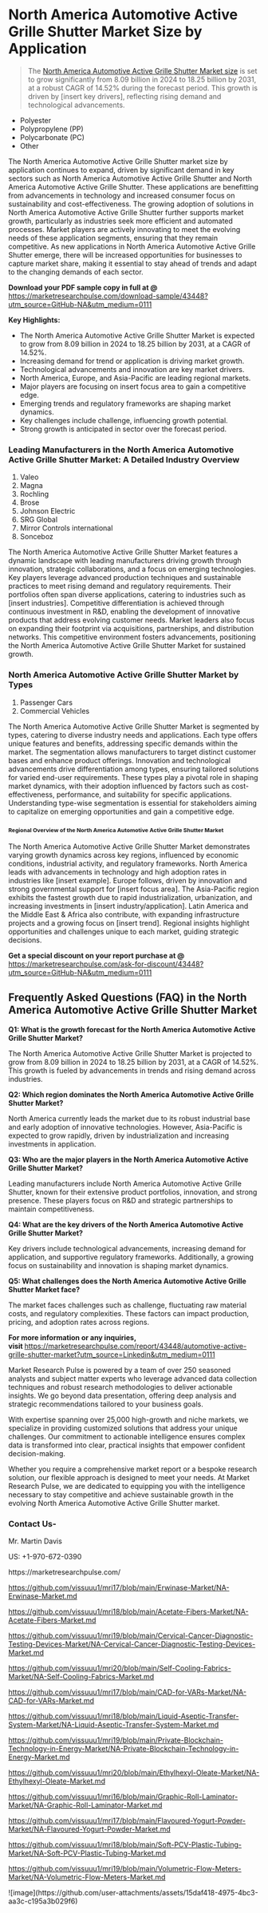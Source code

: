 <h1>North America Automotive Active Grille Shutter Market&nbsp;Size by Application</h1><blockquote><p>The <a href="https://marketresearchpulse.com/download-sample/43448?utm_source=GitHub-NA&amp;utm_medium=0111">North America Automotive Active Grille Shutter Market size</a> is set to grow significantly from 8.09 billion in 2024 to 18.25 billion by 2031, at a robust CAGR of 14.52% during the forecast period. This growth is driven by [insert key drivers], reflecting rising demand and technological advancements.</p></blockquote><ul><li>Polyester <li> Polypropylene (PP) <li> Polycarbonate (PC) <li> Other</li></ul><p>The North America Automotive Active Grille Shutter market size by application continues to expand, driven by significant demand in key sectors such as North America Automotive Active Grille Shutter and North America Automotive Active Grille Shutter. These applications are benefitting from advancements in technology and increased consumer focus on sustainability and cost-effectiveness. The growing adoption of solutions in North America Automotive Active Grille Shutter further supports market growth, particularly as industries seek more efficient and automated processes. Market players are actively innovating to meet the evolving needs of these application segments, ensuring that they remain competitive. As new applications in North America Automotive Active Grille Shutter emerge, there will be increased opportunities for businesses to capture market share, making it essential to stay ahead of trends and adapt to the changing demands of each sector.</p><p><strong>Download your PDF sample copy in full at @ </strong><a href="https://marketresearchpulse.com/download-sample/43448?utm_source=GitHub-NA&amp;utm_medium=0111">https://marketresearchpulse.com/download-sample/43448?utm_source=GitHub-NA&amp;utm_medium=0111</a></p><p><strong>Key Highlights: </strong></p><ul><li>The North America Automotive Active Grille Shutter Market is expected to grow from 8.09 billion in 2024 to 18.25 billion by 2031, at a CAGR of 14.52%.</li><li>Increasing demand for trend or application is driving market growth.</li><li>Technological advancements and innovation are key market drivers.</li><li>North America, Europe, and Asia-Pacific are leading regional markets.</li><li>Major players are focusing on insert focus area to gain a competitive edge.</li><li>Emerging trends and regulatory frameworks are shaping market dynamics.</li><li>Key challenges include challenge, influencing growth potential.</li><li>Strong growth is anticipated in sector over the forecast period.</li></ul><h3>Leading Manufacturers in the North America Automotive Active Grille Shutter Market: A Detailed Industry Overview</h3><ol><li>Valeo</li><li>Magna</li><li>Rochling</li><li>Brose</li><li>Johnson Electric</li><li>SRG Global</li><li>Mirror Controls international</li><li>Sonceboz</li></ol><div class="flex max-w-full flex-col flex-grow"><div class="min-h-8 text-message flex w-full flex-col items-end gap-2 whitespace-normal break-words [.text-message+&amp;]:mt-5" dir="auto" data-message-author-role="assistant" data-message-id="fd8432e4-4910-450d-b182-61b7bfb0a01f" data-message-model-slug="gpt-4o"><div class="flex w-full flex-col gap-1 empty:hidden first:pt-[3px]"><div class="markdown prose w-full break-words dark:prose-invert light"><p>The North America Automotive Active Grille Shutter Market features a dynamic landscape with leading manufacturers driving growth through innovation, strategic collaborations, and a focus on emerging technologies. Key players leverage advanced production techniques and sustainable practices to meet rising demand and regulatory requirements. Their portfolios often span diverse applications, catering to industries such as [insert industries]. Competitive differentiation is achieved through continuous investment in R&amp;D, enabling the development of innovative products that address evolving customer needs. Market leaders also focus on expanding their footprint via acquisitions, partnerships, and distribution networks. This competitive environment fosters advancements, positioning the North America Automotive Active Grille Shutter Market for sustained growth.</p></div></div></div></div><h3>North America Automotive Active Grille Shutter Market by Types</h3><ol><li>Passenger Cars <li> Commercial Vehicles</li></ol><div class="flex max-w-full flex-col flex-grow"><div class="min-h-8 text-message flex w-full flex-col items-end gap-2 whitespace-normal break-words [.text-message+&amp;]:mt-5" dir="auto" data-message-author-role="assistant" data-message-id="084470be-0bb7-4664-bddf-5156b4f41249" data-message-model-slug="gpt-4o-mini"><div class="flex w-full flex-col gap-1 empty:hidden first:pt-[3px]"><div class="markdown prose w-full break-words dark:prose-invert light"><p>The North America Automotive Active Grille Shutter Market is segmented by types, catering to diverse industry needs and applications. Each type offers unique features and benefits, addressing specific demands within the market. The segmentation allows manufacturers to target distinct customer bases and enhance product offerings. Innovation and technological advancements drive differentiation among types, ensuring tailored solutions for varied end-user requirements. These types play a pivotal role in shaping market dynamics, with their adoption influenced by factors such as cost-effectiveness, performance, and suitability for specific applications. Understanding type-wise segmentation is essential for stakeholders aiming to capitalize on emerging opportunities and gain a competitive edge.</p></div></div></div></div><h3><span style="font-size: 11px;">Regional Overview of the North America Automotive Active Grille Shutter Market</span></h3><div class="flex max-w-full flex-col flex-grow"><div class="min-h-8 text-message flex w-full flex-col items-end gap-2 whitespace-normal break-words [.text-message+&amp;]:mt-5" dir="auto" data-message-author-role="assistant" data-message-id="e9038762-ce64-4e30-91c9-9bd413514231" data-message-model-slug="gpt-4o-mini"><div class="flex w-full flex-col gap-1 empty:hidden first:pt-[3px]"><div class="markdown prose w-full break-words dark:prose-invert light"><p>The North America Automotive Active Grille Shutter Market demonstrates varying growth dynamics across key regions, influenced by economic conditions, industrial activity, and regulatory frameworks. North America leads with advancements in technology and high adoption rates in industries like [insert example]. Europe follows, driven by innovation and strong governmental support for [insert focus area]. The Asia-Pacific region exhibits the fastest growth due to rapid industrialization, urbanization, and increasing investments in [insert industry/application]. Latin America and the Middle East &amp; Africa also contribute, with expanding infrastructure projects and a growing focus on [insert trend]. Regional insights highlight opportunities and challenges unique to each market, guiding strategic decisions.</p></div></div></div></div><p><strong>Get a special discount on your report purchase at @ </strong><a href="https://marketresearchpulse.com/ask-for-discount/43448?utm_source=GitHub-NA&amp;utm_medium=0111">https://marketresearchpulse.com/ask-for-discount/43448?utm_source=GitHub-NA&amp;utm_medium=0111</a></p><h2>Frequently Asked Questions (FAQ) in the North America Automotive Active Grille Shutter Market</h2><p><strong>Q1: What is the growth forecast for the North America Automotive Active Grille Shutter Market?</strong></p><p>The North America Automotive Active Grille Shutter Market is projected to grow from 8.09 billion in 2024 to 18.25 billion by 2031, at a CAGR of 14.52%. This growth is fueled by advancements in trends and rising demand across industries.</p><p><strong>Q2: Which region dominates the North America Automotive Active Grille Shutter Market?</strong></p><p>North America currently leads the market due to its robust industrial base and early adoption of innovative technologies. However, Asia-Pacific is expected to grow rapidly, driven by industrialization and increasing investments in application.</p><p><strong>Q3: Who are the major players in the North America Automotive Active Grille Shutter Market?</strong></p><p>Leading manufacturers include North America Automotive Active Grille Shutter, known for their extensive product portfolios, innovation, and strong presence. These players focus on R&amp;D and strategic partnerships to maintain competitiveness.</p><p><strong>Q4: What are the key drivers of the North America Automotive Active Grille Shutter Market?</strong></p><p>Key drivers include technological advancements, increasing demand for application, and supportive regulatory frameworks. Additionally, a growing focus on sustainability and innovation is shaping market dynamics.</p><p><strong>Q5: What challenges does the North America Automotive Active Grille Shutter Market face?</strong></p><p>The market faces challenges such as challenge, fluctuating raw material costs, and regulatory complexities. These factors can impact production, pricing, and adoption rates across regions.</p><p><strong>For more information or any inquiries, visit&nbsp;</strong><a href="https://marketresearchpulse.com/report/43448/automotive-active-grille-shutter-market?utm_source=Linkedin&utm_medium=0111">https://marketresearchpulse.com/report/43448/automotive-active-grille-shutter-market?utm_source=Linkedin&utm_medium=0111</a></p><p>Market Research Pulse is powered by a team of over 250 seasoned analysts and subject matter experts who leverage advanced data collection techniques and robust research methodologies to deliver actionable insights. We go beyond data presentation, offering deep analysis and strategic recommendations tailored to your business goals.</p><p>With expertise spanning over 25,000 high-growth and niche markets, we specialize in providing customized solutions that address your unique challenges. Our commitment to actionable intelligence ensures complex data is transformed into clear, practical insights that empower confident decision-making.</p><p>Whether you require a comprehensive market report or a bespoke research solution, our flexible approach is designed to meet your needs. At Market Research Pulse, we are dedicated to equipping you with the intelligence necessary to stay competitive and achieve sustainable growth in the evolving North America Automotive Active Grille Shutter market.</p><h3><strong>Contact Us-</strong></h3><p>Mr. Martin Davis</p><p>US: +1-970-672-0390</p><p>https://marketresearchpulse.com/</p><p><a href="https://github.com/vissuuu1/mri17/blob/main/Erwinase-Market/NA-Erwinase-Market.md">https://github.com/vissuuu1/mri17/blob/main/Erwinase-Market/NA-Erwinase-Market.md</a></p><p><a href="https://github.com/vissuuu1/mri18/blob/main/Acetate-Fibers-Market/NA-Acetate-Fibers-Market.md">https://github.com/vissuuu1/mri18/blob/main/Acetate-Fibers-Market/NA-Acetate-Fibers-Market.md</a></p><p><a href="https://github.com/vissuuu1/mri19/blob/main/Cervical-Cancer-Diagnostic-Testing-Devices-Market/NA-Cervical-Cancer-Diagnostic-Testing-Devices-Market.md">https://github.com/vissuuu1/mri19/blob/main/Cervical-Cancer-Diagnostic-Testing-Devices-Market/NA-Cervical-Cancer-Diagnostic-Testing-Devices-Market.md</a></p><p><a href="https://github.com/vissuuu1/mri20/blob/main/Self-Cooling-Fabrics-Market/NA-Self-Cooling-Fabrics-Market.md">https://github.com/vissuuu1/mri20/blob/main/Self-Cooling-Fabrics-Market/NA-Self-Cooling-Fabrics-Market.md</a></p><p><a href="https://github.com/vissuuu1/mri17/blob/main/CAD-for-VARs-Market/NA-CAD-for-VARs-Market.md">https://github.com/vissuuu1/mri17/blob/main/CAD-for-VARs-Market/NA-CAD-for-VARs-Market.md</a></p><p><a href="https://github.com/vissuuu1/mri18/blob/main/Liquid-Aseptic-Transfer-System-Market/NA-Liquid-Aseptic-Transfer-System-Market.md">https://github.com/vissuuu1/mri18/blob/main/Liquid-Aseptic-Transfer-System-Market/NA-Liquid-Aseptic-Transfer-System-Market.md</a></p><p><a href="https://github.com/vissuuu1/mri19/blob/main/Private-Blockchain-Technology-in-Energy-Market/NA-Private-Blockchain-Technology-in-Energy-Market.md">https://github.com/vissuuu1/mri19/blob/main/Private-Blockchain-Technology-in-Energy-Market/NA-Private-Blockchain-Technology-in-Energy-Market.md</a></p><p><a href="https://github.com/vissuuu1/mri20/blob/main/Ethylhexyl-Oleate-Market/NA-Ethylhexyl-Oleate-Market.md">https://github.com/vissuuu1/mri20/blob/main/Ethylhexyl-Oleate-Market/NA-Ethylhexyl-Oleate-Market.md</a></p><p><a href="https://github.com/vissuuu1/mri16/blob/main/Graphic-Roll-Laminator-Market/NA-Graphic-Roll-Laminator-Market.md">https://github.com/vissuuu1/mri16/blob/main/Graphic-Roll-Laminator-Market/NA-Graphic-Roll-Laminator-Market.md</a></p><p><a href="https://github.com/vissuuu1/mri17/blob/main/Flavoured-Yogurt-Powder-Market/NA-Flavoured-Yogurt-Powder-Market.md">https://github.com/vissuuu1/mri17/blob/main/Flavoured-Yogurt-Powder-Market/NA-Flavoured-Yogurt-Powder-Market.md</a></p><p><a href="https://github.com/vissuuu1/mri18/blob/main/Soft-PCV-Plastic-Tubing-Market/NA-Soft-PCV-Plastic-Tubing-Market.md">https://github.com/vissuuu1/mri18/blob/main/Soft-PCV-Plastic-Tubing-Market/NA-Soft-PCV-Plastic-Tubing-Market.md</a></p><p><a href="https://github.com/vissuuu1/mri19/blob/main/Volumetric-Flow-Meters-Market/NA-Volumetric-Flow-Meters-Market.md">https://github.com/vissuuu1/mri19/blob/main/Volumetric-Flow-Meters-Market/NA-Volumetric-Flow-Meters-Market.md</a></p>
![image](https://github.com/user-attachments/assets/15daf418-4975-4bc3-aa3c-c195a3b029f6)
